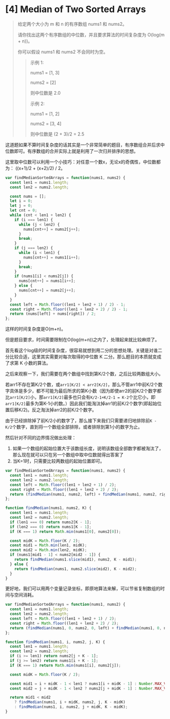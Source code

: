 # [4] Median of Two Sorted Arrays

>给定两个大小为 m 和 n 的有序数组 nums1 和 nums2。
>
>请你找出这两个有序数组的中位数，并且要求算法的时间复杂度为 O(log(m + n))。
>
>你可以假设 nums1 和 nums2 不会同时为空。
>
>>示例 1:
>>
>>nums1 = [1, 3]
>>
>>nums2 = [2]
>>
>>则中位数是 2.0
>>
>>示例 2:
>>
>>nums1 = [1, 2]
>>
>>nums2 = [3, 4]
>>
>>则中位数是 (2 + 3)/2 = 2.5

这道题如果不算时间复杂度的话其实是一个非常简单的题目，有序数组合并后求中位数即可。有序数组的合并实际上就是利用了一次归并排序的思想。

这里取中位数可以利用一个小技巧：对任意一个数x，无论x的奇偶性，中位数都为： ((x+1)/2 + (x+2)/2) / 2。

```js
var findMedianSortedArrays = function(nums1, nums2) {
  const len1 = nums1.length;
  const len2 = nums2.length;

  const nums = [];
  let i = 0;
  let j = 0;
  let cnt = 0;
  while (cnt < len1 + len2) {
    if (i === len1) {
      while (j < len2) {
        nums[cnt++] = nums2[j++];
      }
      break;
    }
    if (j === len2) {
      while (i < len1) {
        nums[cnt++] = nums1[i++];
      }
      break;
    }
    if (nums1[i] < nums2[j]) {
      nums[cnt++] = nums1[i++];
    } else {
      nums[cnt++] = nums2[j++];
    }
  }
  const left = Math.floor((len1 + len2 + 1) / 2) - 1;
  const right = Math.floor((len1 + len2 + 2) / 2) - 1;
  return (nums[left] + nums[right]) / 2;
};
```

这样的时间复杂度是O(m+n)。

但是题目要求，时间需要限制在O(log(m+n))之内了，处理起来就比较麻烦了。

首先看这个log级的时间复杂度，很容易就想到用二分的思想处理。关键是对谁二分比较合适，这里其实需要对每次取得的中位数 K 二分。那么题目的本质就变成了求第 K 小数的算法。

之后来观察一下，我们需要在两个数组中找到第K/2个数，之后比较两数组大小。

若arr1不存在第K/2个数，或`arr1[K/2] < arr2[K/2]`，那么不管arr1中前K/2个数字具体是多少，都不可能为最后所求的第K小数（因为即使arr2的前K/2个数字都比`arr1[K/2]`小，那`arr1[K/2]`最多也只会有`K/2-1+K/2-1 = K-2`个比它小，即`arr1[K/2]`最多为第K-1小的数。）因此我们能淘汰掉arr1的前K/2个数字(即起始位置后移K/2)。反之淘汰掉arr2的前K/2个数字。

由于已经排除掉了前K/2小的数字了，那么接下来我们只需要递归地排除前`K - K/2`个数字，直到将一个数组全部排除，或者排除到第1小的数字为止。

然后针对不同的边界情况做出处理：

1. 如果一个数组的起始位置大于该数组长度，说明该数组全部数字都被淘汰了，那么现在就可以只在另一个数组中取中位数就得出答案了
2. 当K=1时，只需要比较两数组的起始位置即可。

```js
var findMedianSortedArrays = function(nums1, nums2) {
  const len1 = nums1.length;
  const len2 = nums2.length;
  const left = Math.floor((len1 + len2 + 1) / 2);
  const right = Math.floor((len1 + len2 + 2) / 2);
  return (findMedian(nums1, nums2, left) + findMedian(nums1, nums2, right)) / 2;
};

function findMedian(nums1, nums2, K) {
  const len1 = nums1.length;
  const len2 = nums2.length;
  if (len1 === 0) return nums2[K - 1];
  if (len2 === 0) return nums1[K - 1];
  if (K === 1) return Math.min(nums1[0], nums2[0]);

  const midK = Math.floor(K / 2);
  const mid1 = Math.min(len1, midK);
  const mid2 = Math.min(len2, midK);
  if (nums1[mid1 - 1] < nums2[mid2 - 1]) {
    return findMedian(nums1.slice(mid1), nums2, K - mid1);
  } else {
    return findMedian(nums1, nums2.slice(mid2), K - mid2);
  }
}
```

更好地，我们可以用两个变量记录坐标，即原地算法来解，可以节省复制数组的时间与空间消耗。

```js
var findMedianSortedArrays = function(nums1, nums2) {
  const len1 = nums1.length;
  const len2 = nums2.length;
  const left = Math.floor((len1 + len2 + 1) / 2);
  const right = Math.floor((len1 + len2 + 2) / 2);
  return (findMedian(nums1, 0, nums2, 0, left) + findMedian(nums1, 0, nums2, 0, right)) / 2;
};

function findMedian(nums1, i, nums2, j, K) {
  const len1 = nums1.length;
  const len2 = nums2.length;
  if (i >= len1) return nums2[j + K - 1];
  if (j >= len2) return nums1[i + K - 1];
  if (K === 1) return Math.min(nums1[i], nums2[j]);

  const midK = Math.floor(K / 2);

  const mid1 = i + midK - 1 < len1 ? nums1[i + midK - 1] : Number.MAX_VALUE;
  const mid2 = j + midK - 1 < len2 ? nums2[j + midK - 1] : Number.MAX_VALUE;

  return mid1 < mid2
    ? findMedian(nums1, i + midK, nums2, j, K - midK)
    : findMedian(nums1, i, nums2, j + midK, K - midK);
}
```

